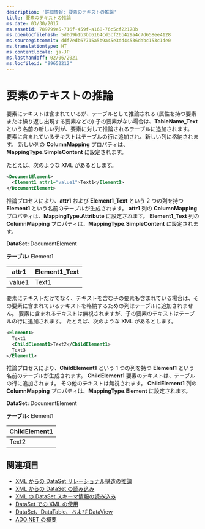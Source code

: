```yaml
---
description: '詳細情報: 要素のテキストの推論'
title: 要素のテキストの推論
ms.date: 03/30/2017
ms.assetid: 789799e5-716f-459f-a168-76c5cf22178b
ms.openlocfilehash: 5d0d9b1b3bb6164cd3cf26b429a4c7d658ee4128
ms.sourcegitcommit: ddf7edb67715a5b9a45e3dd44536dabc153c1de0
ms.translationtype: HT
ms.contentlocale: ja-JP
ms.lasthandoff: 02/06/2021
ms.locfileid: "99652212"
---
```

# <a name="inferring-element-text"></a>要素のテキストの推論

要素にテキストは含まれているが、テーブルとして推論される (属性を持つ要素または繰り返し出現する要素などの) 子の要素がない場合は、**TableName_Text** という名前の新しい列が、要素に対して推論されるテーブルに追加されます。 要素に含まれているテキストはテーブルの行に追加され、新しい列に格納されます。 新しい列の **ColumnMapping** プロパティは、**MappingType.SimpleContent** に設定されます。  
  
 たとえば、次のような XML があるとします。  
  
```xml  
<DocumentElement>  
  <Element1 attr1="value1">Text1</Element1>  
</DocumentElement>  
```  
  
 推論プロセスにより、**attr1** および **Element1_Text** という 2 つの列を持つ **Element1** という名前のテーブルが生成されます。 **attr1** 列の **ColumnMapping** プロパティは、**MappingType.Attribute** に設定されます。 **Element1_Text** 列の **ColumnMapping** プロパティは、**MappingType.SimpleContent** に設定されます。  
  
 **DataSet:** DocumentElement  
  
 **テーブル:** Element1  
  
|attr1|Element1_Text|  
|-----------|--------------------|  
|value1|Text1|  
  
 要素にテキストだけでなく、テキストを含む子の要素も含まれている場合は、その要素に含まれているテキストを格納するための列はテーブルに追加されません。 要素に含まれるテキストは無視されますが、子の要素のテキストはテーブルの行に追加されます。 たとえば、次のような XML があるとします。  
  
```xml  
<Element1>  
  Text1  
  <ChildElement1>Text2</ChildElement1>  
  Text3  
</Element1>  
```  
  
 推論プロセスにより、**ChildElement1** という 1 つの列を持つ **Element1** という名前のテーブルが生成されます。 **ChildElement1** 要素のテキストは、テーブルの行に追加されます。 その他のテキストは無視されます。 **ChildElement1** 列の **ColumnMapping** プロパティは、**MappingType.Element** に設定されます。  
  
 **DataSet:** DocumentElement  
  
 **テーブル:** Element1  
  
|ChildElement1|  
|-------------------|  
|Text2|  
  
## <a name="see-also"></a>関連項目

- [XML からの DataSet リレーショナル構造の推論](inferring-dataset-relational-structure-from-xml.md)
- [XML からの DataSet の読み込み](loading-a-dataset-from-xml.md)
- [XML の DataSet スキーマ情報の読み込み](loading-dataset-schema-information-from-xml.md)
- [DataSet での XML の使用](using-xml-in-a-dataset.md)
- [DataSet、DataTable、および DataView](index.md)
- [ADO.NET の概要](../ado-net-overview.md)
